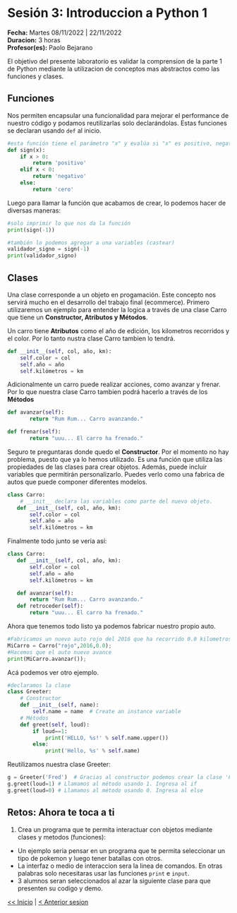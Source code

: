 # Sesión 3: Introduccion a Python 1

**Fecha:** Martes 08/11/2022 | 22/11/2022  
**Duracion:** 3 horas  
**Profesor(es):** Paolo Bejarano  

El objetivo del presente laboratorio es validar la comprension de la parte 1 de Python mediante la utilizacion de
conceptos mas abstractos como las funciones y clases.

## Funciones
Nos permiten encapsular una funcionalidad para mejorar el performance de nuestro código y podamos reutilizarlas solo declarándolas. Estas funciones se declaran usando `def` al inicio.

```python
#esta función tiene el parámetro "x" y evalúa si "x" es positivo, negativo o cero
def sign(x):
    if x > 0:
        return 'positivo'
    elif x < 0:
        return 'negativo'
    else:
        return 'cero'
```
Luego para llamar la función que acabamos de crear, lo podemos hacer de diversas maneras:

```python
#solo imprimir lo que nos da la función
print(sign(-1))

#también lo podemos agregar a una variables (castear)
validador_signo = sign(-1)
print(validador_signo)
```

## Clases
Una clase corresponde a un objeto en progamación. Este concepto nos servirá mucho en el desarrollo del trabajo final (ecommerce).
Primero utilizaremos un ejemplo para entender la logica a través de una clase Carro que tiene un **Constructor, Atributos y Métodos**.

Un carro tiene **Atributos** como el año de edición, los kilometros recorridos y el color. Por lo tanto nustra clase Carro tambien lo tendrá.
```python
def __init__(self, col, año, km):
    self.color = col
    self.año = año
    self.kilómetros = km
```

Adicionalmente un carro puede realizar acciones, como avanzar y frenar. Por lo que nuestra clase Carro tambien podrá hacerlo a través de los **Métodos**
```python
def avanzar(self):
       return "Rum Rum... Carro avanzando." 

def frenar(self):
       return "uuu... El carro ha frenado."
```

Seguro te preguntaras donde quedo el **Constructor**. Por el momento no hay problema, puesto que ya lo hemos utilizado. Es una función que utiliza las propiedades de las clases para crear objetos. Además, puede incluir variables que permitirán personalizarlo. Puedes verlo como una fabrica de autos que puede componer diferentes modelos.
```python
class Carro:
    # __init__ declara las variables como parte del nuevo objeto.
   def __init__(self, col, año, km):
       self.color = col
       self.año = año
       self.kilómetros = km
```
Finalmente todo junto se veria así:
```python
class Carro:
   def __init__(self, col, año, km):
       self.color = col
       self.año = año
       self.kilómetros = km

   def avanzar(self):
       return "Rum Rum... Carro avanzando."
   def retroceder(self):
       return "uuu... El carro ha frenado."
```
Ahora que tenemos todo listo ya podemos fabricar nuestro propio auto.
```python
#Fabricamos un nuevo auto rojo del 2016 que ha recorrido 0.0 kilometros
MiCarro = Carro("rojo",2016,0.0);
#Hacemos que el auto nuevo avance
print(MiCarro.avanzar());
```

Acá podemos ver otro ejemplo.
```python
#declaramos la clase
class Greeter:
    # Constructor
    def __init__(self, name):
        self.name = name  # Create an instance variable
    # Métodos
    def greet(self, loud):
        if loud==1:
            print('HELLO, %s!' % self.name.upper())
        else:
            print('Hello, %s' % self.name)

```
Reutilizamos nuestra clase Greeter:
```python
g = Greeter('Fred')  # Gracias al constructor podemos crear la clase 'Freed'
g.greet(loud=1) # Llamamos al método usando 1. Ingresa al if
g.greet(loud=0) # Llamamos al método usando 0. Ingresa al else
```

## Retos: Ahora te toca a ti

1. Crea un programa que te permita interactuar con objetos mediante clases y metodos (funciones):
  - Un ejemplo seria pensar en un programa que te permita seleccionar un tipo de pokemon y luego tener batallas con otros.
  - La interfaz o medio de interaccion sera la linea de comandos. En otras palabras solo necesitaras usar las funciones `print` e `input`.
  - 3 alumnos seran seleccionados al azar la siguiente clase para que presenten su codigo y demo.

[<< Inicio](README.md)  |  [< Anterior sesion](session_2.md)
